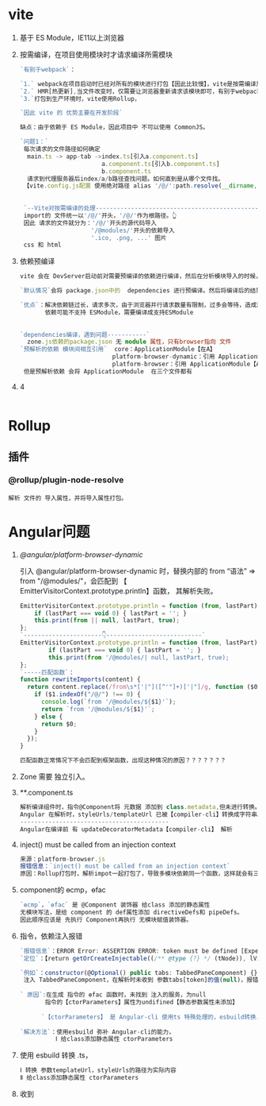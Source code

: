 # vite

1. 基于 ES Module，IE11以上浏览器

2. 按需编译，在项目使用模块时才请求编译所需模块

   ```typescript
   `有别于webpack`：
   
   `1.` webpack在项目启动时已经对所有的模块进行打包【因此比较慢】，vite是按需编译加载，在项目启动时不需要分析模块的依赖，不需要编      译，因此`启动非常快`，由于是按需加载，因此极大的缩减了编译时间，项目越复杂，模块越多，vite优势越明显
   `2.` HMR[热更新],当文件改变时，仅需要让浏览器重新请求该模块即可，有别于webpack需要把该模块的相关模块全部编译一次
   `3.`打包到生产环境时，vite使用Rollup，
   
   `因此 vite 的 优势主要在开发阶段`
   
   缺点：由于依赖于 ES Module，因此项目中 不可以使用 CommonJS。
   
   `问题1：`
    每次请求的文件路径如何确定
     main.ts -> app-tab ->index.ts[引入a.component.ts]
                          a.component.ts[引入b.component.ts]
                          b.component.ts
     请求到代理服务器后index/a/b路径查找问题。如何直到是从哪个文件找。
    【vite.config.js配置 使用绝对路径 alias '/@/':path.resolve(__dirname, './src')】
    
    
    `--Vite对按需编译的处理----------------------------------------------`
    import的 文件统一以'/@/'开头，'/@/'作为根路径。👆
    因此 请求的文件就分为：'/@/'开头的源代码导入
                       '/@modules/'开头的依赖导入
                       '.ico, .png, ...' 图片
    css 和 html                    
   ```

   

3. 依赖预编译

   ```typescript
   vite 会在 DevServer启动前对需要预编译的依赖进行编译，然后在分析模块导入的时候，应用编译过的依赖。
   
   `默认情况`会将 package.json中的  dependencies 进行预编译。然后将编译后的结果缓存在 node_modules/.vite下
   
   `优点`：解决依赖链过长，请求多次，由于浏览器并行请求数量有限制，过多会等待，造成浏览器阻塞的问题
          依赖可能不支持 ESModule，需要编译成支持ESModule
          
          
   `dependencies编译，遇到问题-----------`
     zone.js依赖的package.json 无 module 属性，只有browser指向 文件
   `预解析的依赖 模块间相互引用`  core：ApplicationModule【在A】
                             platform-browser-dynamic：引用 ApplicationModule【A】
                             platform-browser：引用 ApplicationModule【A】
    但是预解析依赖 会将 ApplicationModule  在三个文件都有                        
   ```

   

4. 4

   ```typescript
   
   ```


# Rollup

## 插件

### @rollup/plugin-node-resolve

```
解析 文件的 导入属性，并将导入属性打包。
```

# Angular问题

1. *@angular/platform-browser-dynamic*

   引入 @angular/platform-browser-dynamic 时，替换内部的 from “语法” => from "/@modules/"，会匹配到 【 EmitterVisitorContext.prototype.println】函数， 其解析失败。

   ```typescript
   EmitterVisitorContext.prototype.println = function (from, lastPart) {
       if (lastPart === void 0) { lastPart = ''; }
       this.print(from || null, lastPart, true);
   };
   `----------------------👇---------------------------`
   EmitterVisitorContext.prototype.println = function (from, lastPart) {
           if (lastPart === void 0) { lastPart = ''; }
           this.print(from '/@modules/| null, lastPart, true);
   };
   `-----匹配函数`：
   function rewriteImports(content) {
     return content.replace(/from\s*['|"]([^'"]+)['|"]/g, function ($0, $1) {
       if ($1.indexOf("/@/") !== 0) {
         console.log(`from '/@modules/${$1}'`);
         return `from '/@modules/${$1}'`;
       } else {
         return $0;
       }
     });
   }
   
   匹配函数正常情况下不会匹配到框架函数，出现这种情况的原因？？？？？？？
   
   ```

   

2. Zone 需要 独立引入。

3. **.component.ts 

   ```typescript
   解析编译组件时，指令@Component将 元数据 添加到 class.metadata,但未进行转换。
   Angular 在解析时，styleUrls/templateUrl 已被【compiler-cli】转换成字符串。因此会报错
   ------------------------------------------
   Angular在编译前 有 updateDecoratorMetadata【compiler-cli】 解析
   ```

   

4. inject() must be called from an injection context

   ```typescript
   来源：platform-browser.js
   报错信息：`inject() must be called from an injection context`
   原因：Rollup打包时，解析impot一起打包了，导致多模块依赖同一个函数，这样就会有三个包，每个包都用同一个函数，使_currentInjector赋值未生效。。。。
   
   ```

   

5. component的 ɵcmp，ɵfac

   ```typescript
   `ɵcmp`，`ɵfac` 是 @Component 装饰器 给class 添加的静态属性
   无模块写法，是给 component 的 def属性添加 directiveDefs和 pipeDefs。
   因此顺序应该是 先执行 Component再执行 无模块赋值装饰器。
   
   ```

   

6. 指令，依赖注入报错

   ```typescript
   `报错信息`：ERROR Error: ASSERTION ERROR: token must be defined [Expected=> null != null <=Actual]
   `定位`：【return getOrCreateInjectable((/** @type {?} */ (tNode)), lView, resolveForwardRef(token), flags);】
   
   `例如`：constructor(@Optional() public tabs: TabbedPaneComponent) {}
    注入 TabbedPaneComponent，在解析时未收到 参数tabs[token]的值(null)，报错
    
   ` 原因`:在生成 指令的 ɵfac 函数时，未找到 注入的服务，为null
          指令的【ctorParameters】属性为undifined【静态参数属性未添加】
          
         `【ctorParameters】 是 Angular-cli 使用ts 特殊处理的，esbuild转换.ts文件会丢失`
          
   `解决方法`：使用esbuild 弥补 Angular-cli的能力，
             Ⅰ 给class添加静态属性 ctorParameters
   
   ```

   

7. 使用 esbuild 转换 .ts，

   ```typescript
   Ⅰ 转换 参数templateUrl，styleUrls的路径为实际内容
   Ⅱ 给class添加静态属性 ctorParameters
   ```

   

8. 收到

